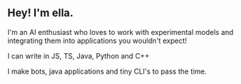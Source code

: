 Hey! I'm ella.
---
I'm an AI enthusiast who loves to work with experimental models and integrating them into applications you wouldn't expect!

I can write in JS, TS, Java, Python and C++

I make bots, java applications and tiny CLI's to pass the time.

<!---
ellsies/ellsies is a ✨ special ✨ repository because its `README.md` (this file) appears on your GitHub profile.
You can click the Preview link to take a look at your changes.
--->
